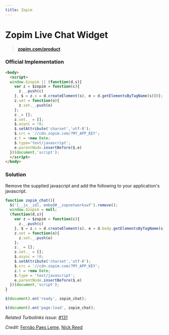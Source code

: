 ```yaml
---
title: Zopim
---
```


# Zopim Live Chat Widget

> **[zopim.com/product](https://www.zopim.com/product)**

### Official Implementation

```html
<body>
  <script>
  window.$zopim || (function(d,s){
    var z = $zopim = function(c){
      z._.push(c)
    }, $ = z.s = d.createElement(s), e = d.getElementsByTagName(s)[0];
    z.set = function(o){
      z.set._.push(o)
    };
    z._= [];
    z.set._ = [];
    $.async = !0;
    $.setAttribute('charset','utf-8');
    $.src = '//cdn.zopim.com/?MY_APP_KEY';
    z.t = +new Date;
    $.type='text/javascript';
    e.parentNode.insertBefore($,e)
  })(document,'script');
  </script>
</body>
```

### Solution

Remove the supplied javascript and add the following to your application's javascript.

```javascript
function zopim_chat(){
  $('[__jx__id], embed#__zopnetworkswf').remove();
  window.$zopim = null;
  (function(d,s){
    var z = $zopim = function(c){
      z._.push(c)
    }, $ = z.s = d.createElement(s), e = d.body.getElementsByTagName(s)[0];
    z.set = function(o){
      z.set._.push(o)
    };
    z._ = [];
    z.set._ = [];
    $.async = !0;
    $.setAttribute('charset','utf-8');
    $.src = '//cdn.zopim.com/?MY_APP_KEY';
    z.t = +new Date;
    $.type = 'text/javascript';
    e.parentNode.insertBefore($,e)
  })(document,'script');
}

$(document).on('ready', zopim_chat);

$(document).on('page:load', zopim_chat);
```

*Related Turbolinks issue:* [#131](https://github.com/rails/turbolinks/issues/131)

*Credit:* [Fernão Paes Leme](https://github.com/fpleme), [Nick Reed](https://github.com/reed)